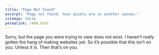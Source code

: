 ```yaml
---
title: "Page Not Found"
excerpt: "Page not found. Your pixels are in another canvas."
sitemap: false
permalink: /404.html
---
```


Sorry, but the page you were trying to view does not exist. I haven’t really gotten the hang of making websites yet. So it’s possible that this isn’t on you. Unless it is. Then that’s on you.
